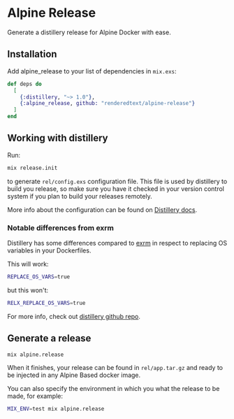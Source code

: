 # Alpine Release

Generate a distillery release for Alpine Docker with ease.

## Installation

Add alpine_release to your list of dependencies in `mix.exs`:

``` elixir
def deps do
  [
    {:distillery, "~> 1.0"},
    {:alpine_release, github: "renderedtext/alpine-release"}
  ]
end
```

## Working with distillery

Run:

```bash
mix release.init
```
to generate `rel/config.exs` configuration file. This file is used by distillery
to build you release, so make sure you have it checked in your version control
system if you plan to build your releases remotely.

More info about the configuration can be found on [Distillery
docs](https://hexdocs.pm/distillery/configuration.html).

### Notable differences from exrm

Distillery has some differences compared to
[exrm](https://github.com/bitwalker/exrm) in respect to replacing OS variables
in your Dockerfiles.

This will work:
```bash
REPLACE_OS_VARS=true
```
but this won't:
```bash
RELX_REPLACE_OS_VARS=true
```

For more info, check out [distillery github repo](https://github.com/bitwalker/distillery).

## Generate a release

``` bash
mix alpine.release
```

When it finishes, your release can be found in `rel/app.tar.gz` and ready to be
injected in any Alpine Based docker image.

You can also specify the environment in which you what the release to be made, for example:

```bash
MIX_ENV=test mix alpine.release
```
